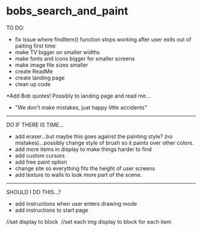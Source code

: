 # bobs_search_and_paint

TO DO:
- fix issue where findItem() function stops working after user exits out of paiting first time
- make TV bigger on smaller widths
- make fonts and icons bigger for smaller screens
- make image file sizes smaller
- create ReadMe
- create landing page
- clean up code

*Add Bob quotes! Possibly to landing page and read me...
- "We don't make mistakes, juat happy little accidents"


----

DO IF THERE IS TIME...
- add eraser...but maybe this goes against the painting style? (no mistakes)...possibly change style of brush so it paints over other colors.
- add more items in display to make things harder to find
- add custom cursors
- add free paint option
- change site so everything fits the height of user screens
- add texture to walls to look more part of the scene.

----

SHOULD I DO THIS...?
- add instructions when user enters drawing mode
- add instructions to start page

<div class="canvas-background"> //set display to block
  <img class="cloud-background"> //set each img display to block for each item
  <img class="squirrel-background">
  <img class="plant-background">
  <img class="tree-background">
</div>